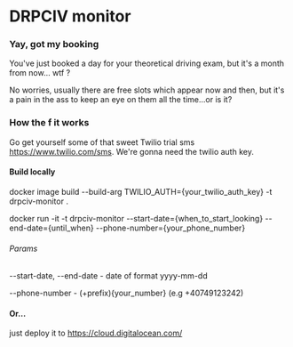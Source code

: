 # DRPCIV monitor

### Yay, got my booking
You've just booked a day for your theoretical driving exam, but it's a month from now... wtf ?

No worries, usually there are free slots which appear now and then, but it's a pain in the ass to keep 
an eye on them all the time...or is it? 

### How the f it works

Go get yourself some of that sweet Twilio trial sms https://www.twilio.com/sms. We're gonna need the twilio auth key.

#### Build locally

docker image build --build-arg TWILIO_AUTH={your_twilio_auth_key} -t drpciv-monitor .

docker run -it -t drpciv-monitor --start-date={when_to_start_looking} --end-date={until_when} 
--phone-number={your_phone_number}
###### Params
--start-date, --end-date - date of format yyyy-mm-dd

--phone-number - (+prefix){your_number} (e.g +40749123242)

#### Or...
just deploy it to https://cloud.digitalocean.com/

